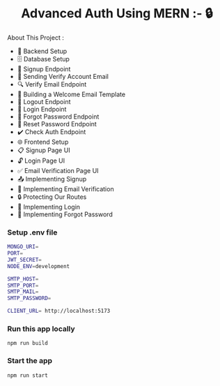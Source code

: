 <h1 align="center">Advanced Auth Using MERN :- 🔒 </h1>

About This Project :

-   🔧 Backend Setup
-   🗄️ Database Setup
-   🔐 Signup Endpoint
-   📧 Sending Verify Account Email
-   🔍 Verify Email Endpoint
-   📄 Building a Welcome Email Template
-   🚪 Logout Endpoint
-   🔑 Login Endpoint
-   🔄 Forgot Password Endpoint
-   🔁 Reset Password Endpoint
-   ✔️ Check Auth Endpoint
-   🌐 Frontend Setup
-   📋 Signup Page UI
-   🔓 Login Page UI
-   ✅ Email Verification Page UI
-   📤 Implementing Signup
-   📧 Implementing Email Verification
-   🔒 Protecting Our Routes
-   🔑 Implementing Login
-   🔄 Implementing Forgot Password

### Setup .env file

```bash
MONGO_URI=
PORT=
JWT_SECRET=
NODE_ENV=development

SMTP_HOST=
SMTP_PORT=
SMTP_MAIL=
SMTP_PASSWORD=

CLIENT_URL= http://localhost:5173
```

### Run this app locally

```shell
npm run build
```

### Start the app

```shell
npm run start
```
